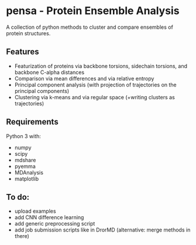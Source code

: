 # pensa - Protein Ensemble Analysis

A collection of python methods to cluster and compare ensembles of protein structures.

## Features

- Featurization of proteins via backbone torsions, sidechain torsions, and backbone C-alpha distances 
- Comparison via mean differences and via relative entropy
- Principal component analysis (with projection of trajectories on the principal components)
- Clustering via k-means and via regular space (+writing clusters as trajectories)

## Requirements

Python 3 with:
- numpy
- scipy
- mdshare
- pyemma
- MDAnalysis
- matplotlib

## To do:

- upload examples
- add CNN difference learning
- add generic preprocessing script
- add job submission scripts like in DrorMD 
  (alternative: merge methods in there)

